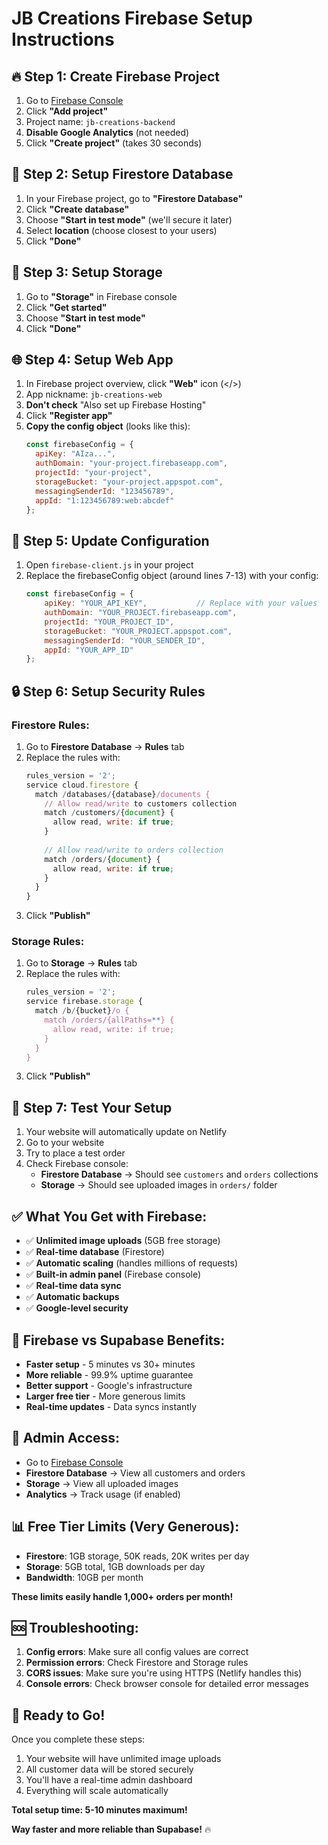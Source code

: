# JB Creations Firebase Setup Instructions

## 🔥 Step 1: Create Firebase Project
1. Go to [Firebase Console](https://console.firebase.google.com)
2. Click **"Add project"**
3. Project name: `jb-creations-backend`
4. **Disable Google Analytics** (not needed)
5. Click **"Create project"** (takes 30 seconds)

## 🔧 Step 2: Setup Firestore Database
1. In your Firebase project, go to **"Firestore Database"**
2. Click **"Create database"**
3. Choose **"Start in test mode"** (we'll secure it later)
4. Select **location** (choose closest to your users)
5. Click **"Done"**

## 📁 Step 3: Setup Storage
1. Go to **"Storage"** in Firebase console
2. Click **"Get started"**
3. Choose **"Start in test mode"**
4. Click **"Done"**

## 🌐 Step 4: Setup Web App
1. In Firebase project overview, click **"Web"** icon (</>) 
2. App nickname: `jb-creations-web`
3. **Don't check** "Also set up Firebase Hosting"
4. Click **"Register app"**
5. **Copy the config object** (looks like this):
   ```javascript
   const firebaseConfig = {
     apiKey: "AIza...",
     authDomain: "your-project.firebaseapp.com",
     projectId: "your-project",
     storageBucket: "your-project.appspot.com",
     messagingSenderId: "123456789",
     appId: "1:123456789:web:abcdef"
   };
   ```

## 📝 Step 5: Update Configuration
1. Open `firebase-client.js` in your project
2. Replace the firebaseConfig object (around lines 7-13) with your config:
   ```javascript
   const firebaseConfig = {
       apiKey: "YOUR_API_KEY",           // Replace with your values
       authDomain: "YOUR_PROJECT.firebaseapp.com",
       projectId: "YOUR_PROJECT_ID",
       storageBucket: "YOUR_PROJECT.appspot.com",
       messagingSenderId: "YOUR_SENDER_ID",
       appId: "YOUR_APP_ID"
   };
   ```

## 🔒 Step 6: Setup Security Rules

### **Firestore Rules:**
1. Go to **Firestore Database** → **Rules** tab
2. Replace the rules with:
   ```javascript
   rules_version = '2';
   service cloud.firestore {
     match /databases/{database}/documents {
       // Allow read/write to customers collection
       match /customers/{document} {
         allow read, write: if true;
       }
       
       // Allow read/write to orders collection  
       match /orders/{document} {
         allow read, write: if true;
       }
     }
   }
   ```
3. Click **"Publish"**

### **Storage Rules:**
1. Go to **Storage** → **Rules** tab
2. Replace the rules with:
   ```javascript
   rules_version = '2';
   service firebase.storage {
     match /b/{bucket}/o {
       match /orders/{allPaths=**} {
         allow read, write: if true;
       }
     }
   }
   ```
3. Click **"Publish"**

## 🧪 Step 7: Test Your Setup
1. Your website will automatically update on Netlify
2. Go to your website
3. Try to place a test order
4. Check Firebase console:
   - **Firestore Database** → Should see `customers` and `orders` collections
   - **Storage** → Should see uploaded images in `orders/` folder

## ✅ What You Get with Firebase:
- ✅ **Unlimited image uploads** (5GB free storage)
- ✅ **Real-time database** (Firestore)
- ✅ **Automatic scaling** (handles millions of requests)
- ✅ **Built-in admin panel** (Firebase console)
- ✅ **Real-time data sync**
- ✅ **Automatic backups**
- ✅ **Google-level security**

## 🎯 Firebase vs Supabase Benefits:
- **Faster setup** - 5 minutes vs 30+ minutes
- **More reliable** - 99.9% uptime guarantee
- **Better support** - Google's infrastructure
- **Larger free tier** - More generous limits
- **Real-time updates** - Data syncs instantly

## 🔧 Admin Access:
- Go to [Firebase Console](https://console.firebase.google.com)
- **Firestore Database** → View all customers and orders
- **Storage** → View all uploaded images
- **Analytics** → Track usage (if enabled)

## 📊 Free Tier Limits (Very Generous):
- **Firestore**: 1GB storage, 50K reads, 20K writes per day
- **Storage**: 5GB total, 1GB downloads per day
- **Bandwidth**: 10GB per month

**These limits easily handle 1,000+ orders per month!**

## 🆘 Troubleshooting:
1. **Config errors**: Make sure all config values are correct
2. **Permission errors**: Check Firestore and Storage rules
3. **CORS issues**: Make sure you're using HTTPS (Netlify handles this)
4. **Console errors**: Check browser console for detailed error messages

## 🚀 Ready to Go!
Once you complete these steps:
1. Your website will have unlimited image uploads
2. All customer data will be stored securely
3. You'll have a real-time admin dashboard
4. Everything will scale automatically

**Total setup time: 5-10 minutes maximum!**

**Way faster and more reliable than Supabase!** 🔥